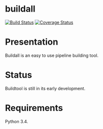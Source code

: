 # buildall
[![Build Status](https://travis-ci.org/rayene/buildall.svg?branch=master)](https://travis-ci.org/rayene/buildall)
[![Coverage Status](https://coveralls.io/repos/rayene/buildall/badge.svg?branch=master&service=github)](https://coveralls.io/github/rayene/buildall?branch=master)

Presentation
============
Buildall is an easy to use pipeline building tool.

Status
======
Buildtool is still in its early development.

Requirements
============
Python 3.4.
